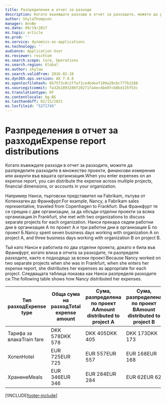 ```yaml
---
title: Разпределения в отчет за разходи
description: Когато въвеждате разходи в отчет за разходите, можете да разпределите разходите в множество проекти, юридически лица или акаунти във вашата организация.
author: ShylaThompson
manager: AnnBe
ms.date: 09/19/2017
ms.topic: article
ms.prod: ''
ms.service: dynamics-ax-applications
ms.technology: ''
audience: Application User
ms.reviewer: roschlom
ms.search.scope: Core, Operations
ms.search.region: Global
ms.author: shylaw
ms.search.validFrom: 2016-02-28
ms.dyn365.ops.version: AX 7.0.0
ms.openlocfilehash: 857573c0c2ffaf1ce4bdeaf109a20c6c777b2288
ms.sourcegitcommit: fa32b1893286f20271fa4ec4be8fc68bd135f53c
ms.translationtype: HT
ms.contentlocale: bg-BG
ms.lasthandoff: 02/15/2021
ms.locfileid: "5271745"
---
```

# <a name="expense-report-distributions"></a><span data-ttu-id="9005f-103">Разпределения в отчет за разходи</span><span class="sxs-lookup"><span data-stu-id="9005f-103">Expense report distributions</span></span>

<span data-ttu-id="9005f-104">Когато въвеждате разходи в отчет за разходите, можете да разпределите разходите в множество проекти, финансови измерения или акаунти във вашата организация.</span><span class="sxs-lookup"><span data-stu-id="9005f-104">When you enter expenses on an expense report, you can distribute the expense across multiple projects, financial dimensions, or accounts in your organization.</span></span>

<span data-ttu-id="9005f-105">Например Нанси, търговски представител на Fabrikam, пътува от Копенхаген до Франкфурт.</span><span class="sxs-lookup"><span data-stu-id="9005f-105">For example, Nancy, a Fabrikam sales representative, traveled from Copenhagen to Frankfurt.</span></span> <span data-ttu-id="9005f-106">Във Франкфурт тя се срещна с две организации, за да обсъди отделни проекти за всяка организация.</span><span class="sxs-lookup"><span data-stu-id="9005f-106">In Frankfurt, she met with two organizations to discuss separate projects for each organization.</span></span> <span data-ttu-id="9005f-107">Нанси прекара седем работни дни в организация А по проект А и три работни дни в организация Б по проект Б.</span><span class="sxs-lookup"><span data-stu-id="9005f-107">Nancy spent seven business days working with organization A on project A, and three business days working with organization B on project B.</span></span>

<span data-ttu-id="9005f-108">Тъй като Нанси е работила по два отделни проекта, докато е била във Франкфурт, когато влиза в отчета за разходите, тя разпределя разходите, както е подходящо за всеки проект.</span><span class="sxs-lookup"><span data-stu-id="9005f-108">Because Nancy worked on two separate projects when she was in Frankfurt, when she enters her expense report, she distributes her expenses as appropriate for each project.</span></span> <span data-ttu-id="9005f-109">Следващата таблица показва как Нанси разпределя разходите си.</span><span class="sxs-lookup"><span data-stu-id="9005f-109">The following table shows how Nancy distributed her expenses.</span></span>


| <span data-ttu-id="9005f-110">Тип разход</span><span class="sxs-lookup"><span data-stu-id="9005f-110">Expense type</span></span> | <span data-ttu-id="9005f-111">Обща сума на разход</span><span class="sxs-lookup"><span data-stu-id="9005f-111">Total expense amount</span></span>|<span data-ttu-id="9005f-112">Сума, разпределена по проект А</span><span class="sxs-lookup"><span data-stu-id="9005f-112">Amount distributed to project A</span></span>| <span data-ttu-id="9005f-113">Сума, разпределена по проект B</span><span class="sxs-lookup"><span data-stu-id="9005f-113">Amount distributed to project B</span></span> |
|--------------|---------------------|-------------------------------|---------------------------------|
|<span data-ttu-id="9005f-114">Тарифа за влака</span><span class="sxs-lookup"><span data-stu-id="9005f-114">Train fare</span></span>   |<span data-ttu-id="9005f-115">DKK 578</span><span class="sxs-lookup"><span data-stu-id="9005f-115">DKK 578</span></span>              |<span data-ttu-id="9005f-116">DKK 405</span><span class="sxs-lookup"><span data-stu-id="9005f-116">DKK 405</span></span>                        |<span data-ttu-id="9005f-117">DKK 173</span><span class="sxs-lookup"><span data-stu-id="9005f-117">DKK 173</span></span>                          |
|<span data-ttu-id="9005f-118">Хотел</span><span class="sxs-lookup"><span data-stu-id="9005f-118">Hotel</span></span>         |<span data-ttu-id="9005f-119">EUR 725</span><span class="sxs-lookup"><span data-stu-id="9005f-119">EUR 725</span></span>              |<span data-ttu-id="9005f-120">EUR 557</span><span class="sxs-lookup"><span data-stu-id="9005f-120">EUR 557</span></span>                        |<span data-ttu-id="9005f-121">EUR 168</span><span class="sxs-lookup"><span data-stu-id="9005f-121">EUR 168</span></span>                          |
|<span data-ttu-id="9005f-122">Хранене</span><span class="sxs-lookup"><span data-stu-id="9005f-122">Meals</span></span>         |<span data-ttu-id="9005f-123">EUR 346</span><span class="sxs-lookup"><span data-stu-id="9005f-123">EUR 346</span></span>              |<span data-ttu-id="9005f-124">EUR 284</span><span class="sxs-lookup"><span data-stu-id="9005f-124">EUR 284</span></span>                        |<span data-ttu-id="9005f-125">EUR 62</span><span class="sxs-lookup"><span data-stu-id="9005f-125">EUR 62</span></span>                           |



[!INCLUDE[footer-include](../includes/footer-banner.md)]